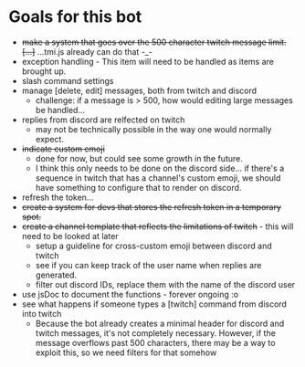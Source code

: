 # Goals for this bot

* ~~make a system that goes over the 500 character twitch message limit. [...]~~ ...tmi.js already can do that -_-
* exception handling - This item will need to be handled as items are brought up.
* slash command settings
* manage [delete, edit] messages, both from twitch and discord
    * challenge: if a message is > 500, how would editing large messages be handled...
* replies from discord are relfected on twitch
    * may not be technically possible in the way one would normally expect.
* ~~indicate custom emoji~~
    * done for now, but could see some growth in the future.
    * I think this only needs to be done on the discord side... if there's a sequence in twitch that has a channel's custom emoji, we should have something to configure that to render on discord.
* refresh the token...
* ~~create a system for devs that stores the refresh token in a temporary spot.~~
* ~~create a channel template that reflects the limitations of twitch~~ - this will need to be looked at later
    * setup a guideline for cross-custom emoji between discord and twitch
    * see if you can keep track of the user name when replies are generated.
    * filter out discord IDs, replace them with the name of the discord user
* use jsDoc to document the functions - forever ongoing :o
* see what happens if someone types a [twitch] command from discord into twitch
    * Because the bot already creates a minimal header for discord and twitch messages, it's not completely necessary. However, if the message overflows past 500 characters, there may be a way to exploit this, so we need filters for that somehow